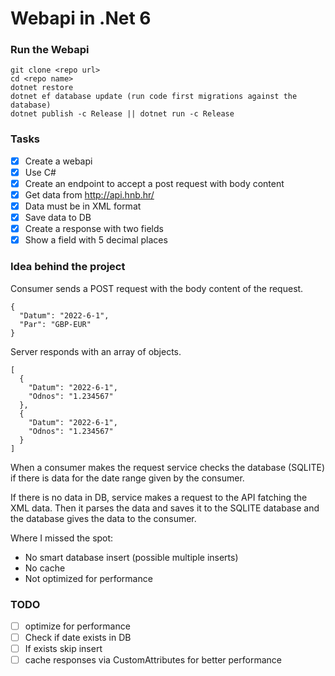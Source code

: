 # Webapi in .Net 6

### Run the Webapi

```
git clone <repo url>
cd <repo name>
dotnet restore
dotnet ef database update (run code first migrations against the database)
dotnet publish -c Release || dotnet run -c Release
```

### Tasks

- [x] Create a webapi
- [x] Use C#
- [x] Create an endpoint to accept a post request with body content
- [x] Get data from http://api.hnb.hr/
- [x] Data must be in XML format
- [x] Save data to DB
- [x] Create a response with two fields
- [x] Show a field with 5 decimal places

### Idea behind the project

Consumer sends a POST request with the body content of the request.

```
{
  "Datum": "2022-6-1",
  "Par": "GBP-EUR"
}
```

Server responds with an array of objects.

```
[
  {
    "Datum": "2022-6-1",
    "Odnos": "1.234567"
  },
  {
    "Datum": "2022-6-1",
    "Odnos": "1.234567"
  }
]
```

When a consumer makes the request service checks the database (SQLITE) if there is data for the date range given by the consumer. 

If there is no data in DB, service makes a request to the API fatching the XML data. Then it parses the data and saves it to the SQLITE database and the database gives the data to the consumer. 

Where I missed the spot:
- No smart database insert (possible multiple inserts)
- No cache
- Not optimized for performance



### TODO

- [ ] optimize for performance
- [ ] Check if date exists in DB
- [ ] If exists skip insert
- [ ] cache responses via CustomAttributes for better performance 